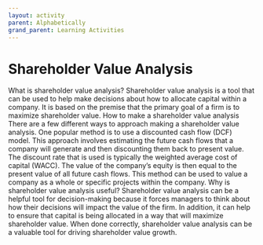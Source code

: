 ```yaml
---
layout: activity
parent: Alphabetically
grand_parent: Learning Activities
---
```


# Shareholder Value Analysis
What is shareholder value analysis? Shareholder value analysis is a tool that can be used to help make decisions about how to allocate capital within a company. It is based on the premise that the primary goal of a firm is to maximize shareholder value. How to make a shareholder value analysis There are a few different ways to approach making a shareholder value analysis. One popular method is to use a discounted cash flow (DCF) model. This approach involves estimating the future cash flows that a company will generate and then discounting them back to present value. The discount rate that is used is typically the weighted average cost of capital (WACC). The value of the company’s equity is then equal to the present value of all future cash flows. This method can be used to value a company as a whole or specific projects within the company. Why is shareholder value analysis useful? Shareholder value analysis can be a helpful tool for decision-making because it forces managers to think about how their decisions will impact the value of the firm. In addition, it can help to ensure that capital is being allocated in a way that will maximize shareholder value. When done correctly, shareholder value analysis can be a valuable tool for driving shareholder value growth.